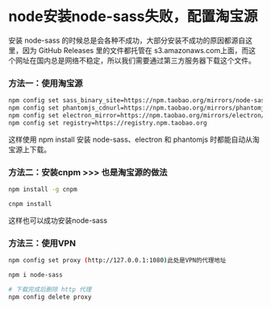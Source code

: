 # node安装node-sass失败，配置淘宝源

安装 node-sass 的时候总是会各种不成功，大部分安装不成功的原因都源自这里，因为 GitHub Releases 里的文件都托管在 s3.amazonaws.com上面，而这个网址在国内总是网络不稳定，所以我们需要通过第三方服务器下载这个文件。

### 方法一：使用淘宝源
```bash
npm config set sass_binary_site=https://npm.taobao.org/mirrors/node-sass/
npm config set phantomjs_cdnurl=https://npm.taobao.org/mirrors/phantomjs/
npm config set electron_mirror=https://npm.taobao.org/mirrors/electron/
npm config set registry=https://registry.npm.taobao.org
```

这样使用 npm install 安装 node-sass、electron 和 phantomjs 时都能自动从淘宝源上下载。

### 方法二：安装cnpm >>>  也是淘宝源的做法
```bash
npm install -g cnpm

cnpm install  
```
这样也可以成功安装node-sass

### 方法三：使用VPN
```bash
npm config set proxy (http://127.0.0.1:1080)此处是VPN的代理地址

npm i node-sass

# 下载完成后删除 http 代理
npm config delete proxy
```